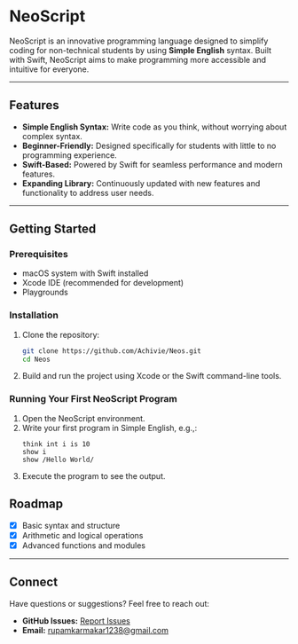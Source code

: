 # NeoScript

NeoScript is an innovative programming language designed to simplify coding for non-technical students by using **Simple English** syntax. Built with Swift, NeoScript aims to make programming more accessible and intuitive for everyone.

---

## Features

- **Simple English Syntax:** Write code as you think, without worrying about complex syntax.
- **Beginner-Friendly:** Designed specifically for students with little to no programming experience.
- **Swift-Based:** Powered by Swift for seamless performance and modern features.
- **Expanding Library:** Continuously updated with new features and functionality to address user needs.

---

## Getting Started

### Prerequisites

- macOS system with Swift installed
- Xcode IDE (recommended for development)
- Playgrounds

### Installation

1. Clone the repository:
   ```bash
   git clone https://github.com/Achivie/Neos.git
   cd Neos
   ```
2. Build and run the project using Xcode or the Swift command-line tools.

### Running Your First NeoScript Program

1. Open the NeoScript environment.
2. Write your first program in Simple English, e.g.,:
   ```neoscript
   think int i is 10
   show i
   show /Hello World/
   ```
3. Execute the program to see the output.

## Roadmap

- [x] Basic syntax and structure
- [x] Arithmetic and logical operations
- [x] Advanced functions and modules

---

## Connect

Have questions or suggestions? Feel free to reach out:

- **GitHub Issues:** [Report Issues](https://github.com/Achivie/Neos/issues)
- **Email:** [rupamkarmakar1238@gmail.com](mailto:rupamkarmakar1238@gmail.com)
